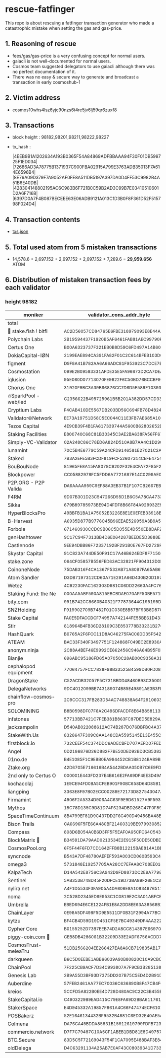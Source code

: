 # rescue-fatfinger

This repo is about rescuing a fatfinger transaction generator who made a catastrophic mistake when setting the gas and gas-price.


## 1. Reasoning of rescue

- fees/gas/gas-price is a very confusing concept for normal users.
- gaiacli is not well-documented for normal users.
- Cosmos team suggested delegators to use gaiacli although there was no perfect documentation of it.
- There was no easy & secure way to generate and broadcast a transaction in early cosmoshub-1


## 2. Victim address

- cosmos10whs4lsz6yjc90nzs6t4re5jv6lj59qr6zuxf8


## 3. Transactions

- block height : 98182,98201,98211,98222,98227
- tx_hash : 

  |4EEB9B1A1202634A193B0365F54A84869ADFBBAAA94F30F01DB599725F1ED034|
  |72686AD3A78775B1371937C900FBA02915A799E3763ADB35013F7A614E6596B4|
  |8E76A09D379F7A9052AF0FE8A511DB5197A397DA0D4FF53C9982B4A51B6E40DB|
  |428304148802195AC6C983B6F721B0C59B2AD3C99B7E03410510601D2A6F716B|
  |6397D0A7F4B087BECEEE63E06ADB9121A013C1D3B0F8F361D52F515798F024D4|


## 4. Transaction contents

- [txs.json](https://github.com/b-harvest/rescue-fatfinger/blob/master/txs.json)


## 5. Total used atom from 5 mistaken transactions

- 14,578.6 + 2,697.152 + 2,697.152 + 2,697.152 + 7,289.6 = **29,959.656** ATOM

## 6. Distribution of mistaken transaction fees by each validator

### height 98182
moniker | validator_cons_addr_byte | power | proposer | tx_fee_earned
--- | --- | --- | --- | ---
total |  | 81688785157586 |  | 14287033010
🐠 stake.fish ! bitfi | <sub>AC2D56057CD84765E6FBE318979093E8E44AA18F</sub> | 7971447748183 | no | 1324464821
Polychain Labs | <sub>2B19594437F1920B5AF6461FAB81AEC99790FEB1</sub> | 7936683252426 | yes | 2033040062
Certus One | <sub>B00A6323737F321EB0B8D59C6FD497A14B60938A</sub> | 7816107373204 | no | 1298654847
DokiaCapital-IØN | <sub>2199EAE894CA391FA82F01C2C614BFEB103D056C</sub> | 7235992990557 | no | 1202268203
figment | <sub>D9F8A41B782AA6A66ADC81F953923C7DCE7B6001</sub> | 6294574287500 | no | 1045850449
Cosmostation | <sub>099E2B09583331AFDE35E5FA96673D2CA7DEA316</sub> | 4535539504134 | no | 753584883
iqlusion | <sub>95E060D07713070FE9822F6C50BD76BCCBF9F17A</sub> | 4054549590491 | no | 673667879
Chorus One | <sub>31920F9BC3A39B66876CC7D6D5E589E10393BF0E</sub> | 2743607214714 | no | 455853360
🔥SparkPool - web/led | <sub>C2356622B495725961B5B201A382DD57CD3305EC</sub> | 2462810966773 | no | 409198754
Cryptium Labs | <sub>F4CAB410DE5567DB203BD56C694FB78D482479A1</sub> | 2199634171484 | no | 365471639
Validator🌐Network | <sub>EE73A19751D58C5EC044C11E3FB7AE685A10D2C1</sub> | 2179530904880 | no | 362131459
Tezos Capital | <sub>4E9CB39F4B1FA617339744A5600B62802652D69C</sub> | 2111499999999 | no | 350828050
Staking Facilities | <sub>E800740C68C81B30345C3AE2BA638FA56FF67EEF</sub> | 2022677390951 | no | 336070075
Simply-VC-Validator | <sub>02A248C86C78ED6A824D510A8B7AA4C1D290D2DC</sub> | 2000000000000 | no | 332302202
lunamint | <sub>70C5B4E6779C59A24CFD9146581E27021C2AEC26</sub> | 1866687749497 | no | 310152225
Staked | <sub>7B3A2EFE5B3FCDF819FCF52607314CEFE4754BB6</sub> | 1729809647918 | no | 287409777
BouBouNode | <sub>81965FE8A15FA8078C9202F32E4CFA72F85F2A22</sub> | 1452663806932 | no | 241361691
Blockpower | <sub>CC05882978FC5FDD6A7721687E14C0299AE004B8</sub> | 1415609118359 | no | 235205013
P2P.ORG - P2P Valida | <sub>DA6AAAA959C9EF88A3EB37B1F107CB2667EBBAAB</sub> | 1255053167500 | no | 208528465
F4RM | <sub>9D07B301D23C547266D55D1B6C5A78CA473383A1</sub> | 1186866796000 | no | 197199225
Sikka | <sub>679B89785973BE94D4FDF8B66F84A929932E91C5</sub> | 1154245662471 | no | 191779187
HyperBlocksPro | <sub>49BBFB1BA1A75052E3226E8E1E0EFEB33918B8B2</sub> | 1000000000000 | no | 166151101
B-Harvest | <sub>A6935D877B9776C45B96EEAE526959A3B9A5AB1A</sub> | 936754505898 | no | 155642792
Forbole | <sub>671460930CCDC9B06C5D055E4D550EB8DAF2291E</sub> | 917044942692 | no | 152368027
genHashtower | <sub>9C17C94F7313BB4D6E064287BEEDE5D3888E8855</sub> | 570000100000 | no | 94706144
Castlenode | <sub>9EE94DBB86F72337192BF291B0E767FD2729F00A</sub> | 524248787500 | no | 87104513
Skystar Capital | <sub>91C823A744DE50F91C17A46B624EDF8F7150A7DD</sub> | 522842307692 | no | 86870825
stake.zone | <sub>064CF05857B556FED63AC32821FF904312D0F2C8</sub> | 513519283500 | no | 85321794
CoinoneNode | <sub>75DAB316F4CA1367F532AB71A80B7FA65AB69039</sub> | 500001000000 | no | 83075716
Atom Sandler | <sub>D3DB7197312CD60A71E291A66D430B20D197CF41</sub> | 454269261764 | no | 75477338
Wetez | <sub>4C92230FAC162303D981C06DD22663A4FC7622BC</sub> | 424068127110 | no | 70459386
Staking Fund: the Ne | <sub>000AA5ABF590A815EBCBDAE070AFF50BE571EB8B</sub> | 399102918853 | no | 66311389
bity.com | <sub>991B742CC8660B40321F77873644C195195D4178</sub> | 313901000000 | no | 52154996
SNZHolding | <sub>F919902709B7482F01C030E8B57BF93B8D87043B</sub> | 303560000000 | no | 50436828
Stake Capital | <sub>FA0E5DFACCDCF74957A742144FE55BE61D433377</sub> | 268830335577 | no | 44666456
Stir | <sub>818964B4FB36D28109C3E853778B33231B27C5FC</sub> | 228960000000 | no | 38041956
HashQuark | <sub>B0765A2F6FCC11D8AC46275FAC06DD35F54217C1</sub> | 209292307692 | no | 34774147
ATEAM | <sub>BAC33F340F3497751F124868F049EC2E8930AC2F</sub> | 180042307692 | no | 29914227
anonym.ninja | <sub>2C88A4BEF46E9992CE662456C946A64B95F0B150</sub> | 170501000000 | no | 28328928
Bianjie | <sub>696ABC95186FD65A07050C28AB00C9358A315030</sub> | 158501000000 | no | 26335115
cephalopod equipment | <sub>77064757FCC7828F98B33525B4599DB0FD08DC37</sub> | 138784005000 | no | 23059115
DragonStake | <sub>C52ACDB32057F5C731BBDD48460B93C3500DD324</sub> | 134690307692 | no | 22378942
DelegaNetworks | <sub>9DC4012099BE743189074B85E49891AE3B3FEE9B</sub> | 126962000000 | no | 21094876
chainflow-cosmos-pro | <sub>2C9CCC317FB283D54AC748838A64F29106039E51</sub> | 109712087692 | no | 18228784
SOLOMINING | <sub>B8B0598DF07F6A2C496DFACDF8E64B858113BDDB</sub> | 103523999000 | no | 17200626
infstones | <sub>57713BB7421C7FEB381B863FC87DED5E829AA961</sub> | 100001000000 | no | 16615276
jackzampolin | <sub>D540AB022088612AC74B287D076DBFBC4A377A2E</sub> | 87783390000 | no | 14585306
StakeWith.Us | <sub>8328647F309C8AA148CDA5595145E13E455CA704</sub> | 72681050000 | no | 12076036
firstblock.io | <sub>732CEEF54C374DDC6ADECBFD707AEFD07FEDC143</sub> | 66498834569 | no | 11048854
Angel | <sub>0D2186876D26D882F7BE50DED92BD3CB53838143</sub> | 50001000000 | no | 8307721
01no.de | <sub>B4E1085F1C9EBB0EA994452CB1B8124BA89BED1A</sub> | 45000000000 | no | 7476799
Ztake.org | <sub>42D6705E716616B4A5442BDAA050B7C6E9FDDE43</sub> | 37708816290 | no | 6265361
2nd only to Certus O | <sub>000001E443FD237E4B616E2FA69DF4EE3D49A94F</sub> | 32769151388 | no | 5444630
kochacolaj | <sub>1E9CE94FD0BA5CFEB901F90BC658D64D85B134D2</sub> | 27693431300 | no | 4601294
liangping | <sub>3363E8F97B02ECC00289E72173D827543047ACDA</sub> | 27692307692 | no | 4601107
Firmamint | <sub>4906F2A5334D906A4C63F9E9D61527A9F593C4EF</sub> | 23196307692 | no | 3854092
Mythos | <sub>18C78D135C9D81D74F6234DBD268C47F0F89E844</sub> | 23192307692 | no | 3853427
SpaceTimeContinuum | <sub>8B4799EF81D9C437DD2F6C490D49456BA48B0FD6</sub> | 23001000000 | no | 3821641
Bison Trails | <sub>CA6696F5FE66A480BF21460319BE979930852DD0</sub> | 23000000000 | no | 3821475
Compass | <sub>808D6B054A0B6D3FF5F5EAF0A65CFC64C543F833</sub> | 22692307692 | no | 3770351
BlockMatrix 🚀 | <sub>B34591DA79AAD0213534E2E915F50DE5CDBDF250</sub> | 22692307692 | no | 3770351
CosmosPool.org | <sub>6F5F44F6FD7CD1642FFB8B12215BAE814A1BE08C</sub> | 20000000000 | no | 3323022
syncnode | <sub>B543A7DF48780AEFEF593A003CD060B593C4E6B5</sub> | 19223667725 | no | 3194033
omega3 | <sub>5731848E19257705AA28CC7EFAA8C708EE014D52</sub> | 17899307692 | no | 2973989
KalpaTech | <sub>D14A542E8756C3A942D9FD8873DC2E9A7798A17F</sub> | 17692307692 | no | 2939596
Sentinel | <sub>5AB353B748D45F20DFCE19D73BA89F26E1C34CF7</sub> | 16094792810 | no | 2674167
nylira.net | <sub>A4F1D5534F3FA905A4DA606E8A10834976511FF7</sub> | 12879080000 | no | 2139873
noma | <sub>2C528D2345ED6E953C1C0819E2C3A01ABFCBA557</sub> | 12692307692 | no | 2108840
Umbrella | <sub>EBED694E6CE1224FB1E8A2DD8EE63A38568B1E2B</sub> | 12376200666 | no | 2056319
ChainLayer | <sub>0E98A5DF498F5D9E5511DF0B31F2994A77BCFD38</sub> | 12002000000 | no | 1994145
kytzu | <sub>BF4CB4D59D19D451CF5E7BC49349DF4AA222D78B</sub> | 9982307692 | no | 1658571
Cypher Core | <sub>B0155252D73B7EEB74D2A8CC814397E66970A839</sub> | 9192307692 | no | 1527312
piggy-coin.com 🐷 | <sub>CEB8DB4286061B32209D33E2ADF6756ACDD7E005</sub> | 6004000000 | no | 997571
CosmosTrust-meleaTru | <sub>51DB2566204EE266427EA8A6CB719835AB170BE9</sub> | 2152760591 | no | 357683
darkqueen | <sub>B6C5D0EEBE1ABB66039A90B80820C10A9CBCA95C</sub> | 100000000 | no | 16615
ChainPool | <sub>7F225CB9ACF7D34C993807A7F9CB3B2851386DE1</sub> | 100000000 | no | 16615
Genesis Lab | <sub>2B9A55D3BF93D7375DD207B75C5ED4D2B91D9146</sub> | 51500000 | no | 8556
Auberdine | <sub>57FEB2461AA77EC70036C636890B8F47CB4FCB0D</sub> | 21000000 | no | 3489
kreios | <sub>5CCFD5A822B0EE4D728D480AC9C22C3B455E8584</sub> | 5600000 | no | 930
StakeCapital.io | <sub>C4903229B9EAD415C79E8FA69D2BBA6117617C41</sub> | 1970000 | no | 327
StakerSpace | <sub>E4D945332A19857F861A4C66F47474ECF6101FBE</sub> | 1960000 | no | 325
POSBakerz | <sub>52E1646134432BF9532B4881C6ED32E40AE5A2DD</sub> | 1944000 | no | 322
Colmena | <sub>DA76CA45BDDA85831B15912619799FDFB7235B76</sub> | 1002000 | no | 166
commercio.network | <sub>D7F7C79487C10A5CF1ABEB1DBD81E8D49757C422</sub> | 1000000 | no | 166
BTC.Secure | <sub>83D5C5F72169043F54F1CA7095E488BAF3E849EF</sub> | 1000000 | no | 166
oldDelega | <sub>D4C63291134A25AB7E0AF43C08039341D733733B</sub> | 1000000 | no | 166



